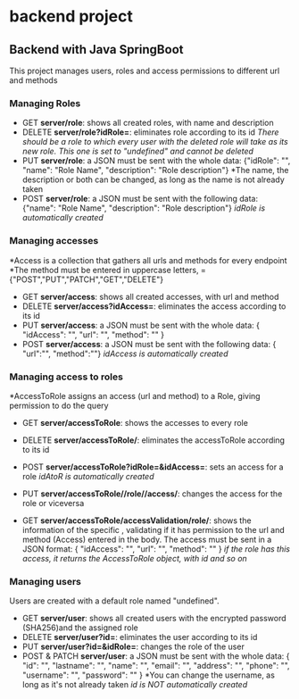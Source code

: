 # backend project
## Backend with Java SpringBoot

This project manages users, roles and access permissions to different url and methods

### Managing Roles

- GET **server/role**: shows all created roles, with name and description
- DELETE **server/role?idRole=<idRole>**: eliminates role according to its id
    *There should be a role to which every user with the deleted role will take as its new role. This one
    is set to "undefined" and cannot be deleted*
- PUT **server/role**: a JSON must be sent with the whole data:
  {"idRole": "<idRole>", "name": "Role Name", "description": "Role description"}
  *The name, the description or both can be changed, as long as the name is not already taken
- POST **server/role**: a JSON must be sent with the following data:
  {"name": "Role Name", "description": "Role description"}
  *idRole is automatically created*
 
### Managing accesses
*Access is a collection that gathers all urls and methods for every endpoint
*The method must be entered in uppercase letters, <METHOD> = {"POST","PUT","PATCH","GET","DELETE"}

- GET **server/access**: shows all created accesses, with url and method
- DELETE **server/access?idAccess=<idAccess>**: eliminates the access according to its id
- PUT **server/access**: a JSON must be sent with the whole data:
  {  "idAccess": "<idAccess>",  "url": "<url>",  "method": "<METHOD>"  } 
- POST **server/access**: a JSON must be sent with the following data:
  { "url":"<url>", "method":"<METHOD>"}
*idAccess is automatically created*
  

### Managing access to roles
*AccessToRole assigns an access (url and method) to a Role, giving permission to do the query

- GET **server/accessToRole**: shows the accesses to every role
- DELETE **server/accessToRole/<idAccessToRole>**: eliminates the accessToRole according to its id
- POST **server/accessToRole?idRole=<idRole>&idAccess=<idAccess>**: sets an access for a role
  *idAtoR is automatically created*
- PUT **server/accessToRole/<id>/role/<idRole>/access/<idAccess>**: changes the access for the role or viceversa

- GET **server/accessToRole/accessValidation/role/<idRole>**: shows the information of the specific <idRole>,
  validating if it has permission to the url and method (Access) entered in the body. The access must be sent in a
  JSON format:
  {  "idAccess": "<idAccess>",  "url": "<url>",  "method": "<METHOD>"  }
  *if the role has this access, it returns the AccessToRole object, with id and so on* 

### Managing users

Users are created with a default role named "undefined".

- GET **server/user**: shows all created users with the encrypted password (SHA256)and the assigned role
- DELETE **server/user?id=<id>**:  eliminates the user according to its id
- PUT **server/user?id=<id>&idRole=<idRole>**: changes the role of the user
- POST & PATCH **server/user**: a JSON must be sent with the whole data:
  {   "id": "<user id>",  "lastname": "<user lastname>",  "name": "<user first name>",
    "email": "<user email>",  "address": "<user address>", "phone": "<user phone number>",
    "username": "<username>",  "password": "<not encrypted password>" }
  *You can change the username, as long as it's not already taken
  *id is NOT automatically created*

